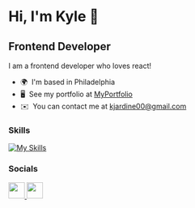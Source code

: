 Hi, I'm Kyle 👋
================================

Frontend Developer
------------------

I am a frontend developer who loves react!

* 🌍  I'm based in Philadelphia
* 🖥️  See my portfolio at [MyPortfolio](http://richardjardine.netlify.app)
* ✉️  You can contact me at [kjardine00@gmail.com](mailto:kjardine00@gmail.com)

### Skills

[![My Skills](https://skillicons.dev/icons?i=godot,js,html,css,react)](https://skillicons.dev)


### Socials

<p align="left"> <a href="https://www.github.com/kjardine00" target="_blank" rel="noreferrer"> <picture> <source media="(prefers-color-scheme: dark)" srcset="https://raw.githubusercontent.com/danielcranney/readme-generator/main/public/icons/socials/github-dark.svg" /> <source media="(prefers-color-scheme: light)" srcset="https://raw.githubusercontent.com/danielcranney/readme-generator/main/public/icons/socials/github.svg" /> <img src="https://raw.githubusercontent.com/danielcranney/readme-generator/main/public/icons/socials/github.svg" width="32" height="32" /> </picture> </a> <a href="https://www.linkedin.com/in/r-kyle-jardine/" target="_blank" rel="noreferrer"> <picture> <source media="(prefers-color-scheme: dark)" srcset="https://raw.githubusercontent.com/danielcranney/readme-generator/main/public/icons/socials/linkedin-dark.svg" /> <source media="(prefers-color-scheme: light)" srcset="https://raw.githubusercontent.com/danielcranney/readme-generator/main/public/icons/socials/linkedin.svg" /> <img src="https://raw.githubusercontent.com/danielcranney/readme-generator/main/public/icons/socials/linkedin.svg" width="32" height="32" /> </picture> </a></p>
